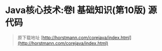 #  Java核心技术:卷I 基础知识(第10版) 源代码

> 原下载地址 [http://horstmann.com/corejava/index.html](http://horstmann.com/corejava/index.html)


